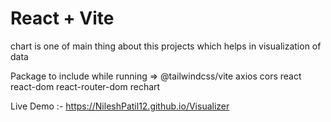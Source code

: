# React + Vite
chart is one of main thing about this projects which helps in visualization of data

Package to include while running
=>
@tailwindcss/vite
axios
cors
react
react-dom
react-router-dom
rechart


Live Demo :- https://NileshPatil12.github.io/Visualizer
